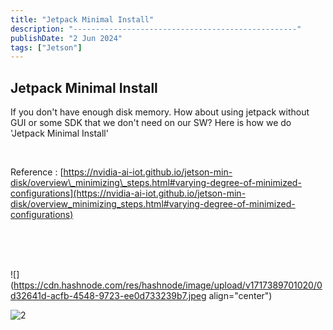 ```yaml
---
title: "Jetpack Minimal Install"
description: "--------------------------------------------------"
publishDate: "2 Jun 2024"
tags: ["Jetson"]
---
```


## Jetpack Minimal Install

If you don't have enough disk memory. How about using jetpack without GUI or some SDK that we don't need on our SW? Here is how we do 'Jetpack Minimal Install'

<br>

Reference : [https://nvidia-ai-iot.github.io/jetson-min-disk/overview\_minimizing\_steps.html#varying-degree-of-minimized-configurations](https://nvidia-ai-iot.github.io/jetson-min-disk/overview_minimizing_steps.html#varying-degree-of-minimized-configurations)

<br>
<br>
<br>

![](https://cdn.hashnode.com/res/hashnode/image/upload/v1717389701020/0d32641d-acfb-4548-9723-ee0d733239b7.jpeg align="center")

![2](@/assets/2.jpeg)